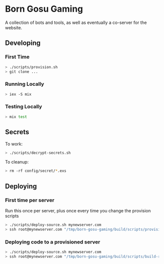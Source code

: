 # Born Gosu Gaming

A collection of bots and tools, as well as eventually a co-server for the website.

## Developing

### First Time
```bash
> ./scripts/provision.sh
> git clone ...
```

### Running Locally

```bash
> iex -S mix
```

### Testing Locally

```bash
> mix test
```

## Secrets

To work:
```bash
> ./scripts/decrypt-secrets.sh
```

To cleanup:
```bash
> rm -rf config/secret/*.exs
```

## Deploying

### First time per server

Run this once per server, plus once every time you change the provision scripts

```bash
> ./scripts/deploy-source.sh mynewserver.com
> ssh root@mynewserver.com "/tmp/born-gosu-gaming/build/scripts/provision.sh"
```

### Deploying code to a provisioned server

```bash
> ./scripts/deploy-source.sh mynewserver.com
> ssh root@mynewserver.com "/tmp/born-gosu-gaming/build/scripts/build-release.sh"
```
